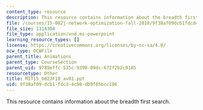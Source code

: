 ```yaml
---
content_type: resource
description: This resource contains information about the breadth first search.
file: /courses/15-082j-network-optimization-fall-2010/9f38af09dcb1fdcd4c98db9f05bcc196_MIT15_082JF10_av01.ppt
file_size: 1314304
file_type: application/vnd.ms-powerpoint
learning_resource_types: []
license: https://creativecommons.org/licenses/by-nc-sa/4.0/
ocw_type: OCWFile
parent_title: Animations
parent_type: CourseSection
parent_uid: 9789effc-535c-9390-09dc-672f2b2c9185
resourcetype: Other
title: MIT15_082JF10_av01.ppt
uid: 9f38af09-dcb1-fdcd-4c98-db9f05bcc196
---
```

This resource contains information about the breadth first search.